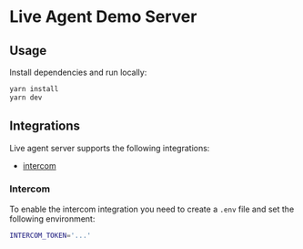# Live Agent Demo Server

## Usage

Install dependencies and run locally:

```sh
yarn install
yarn dev
```

## Integrations

Live agent server supports the following integrations:

- [intercom](#intercom)

### Intercom

To enable the intercom integration you need to create a `.env` file and set the following environment:

```sh
INTERCOM_TOKEN='...'
```
